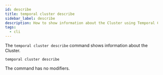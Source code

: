 ```yaml
---
id: describe
title: temporal cluster describe
sidebar_label: describe
description: How to show information about the Cluster using Temporal CLI.
tags:
  - cli
---
```


The `temporal cluster describe` command shows information about the Cluster.

`temporal cluster describe`

The command has no modifiers.
